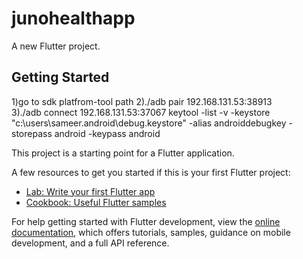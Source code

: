 # junohealthapp

A new Flutter project.

## Getting Started


1)go to sdk platfrom-tool path
2)./adb pair 192.168.131.53:38913  
3)./adb connect  192.168.131.53:37067
keytool -list -v -keystore "c:\users\sameer\.android\debug.keystore" -alias androiddebugkey -storepass android -keypass android

This project is a starting point for a Flutter application.

A few resources to get you started if this is your first Flutter project:

- [Lab: Write your first Flutter app](https://docs.flutter.dev/get-started/codelab)
- [Cookbook: Useful Flutter samples](https://docs.flutter.dev/cookbook)

For help getting started with Flutter development, view the
[online documentation](https://docs.flutter.dev/), which offers tutorials,
samples, guidance on mobile development, and a full API reference.
